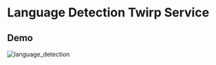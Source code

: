 # Language Detection Twirp Service

## Demo
![language_detection](https://user-images.githubusercontent.com/75840165/131448104-d3ec0d37-7e3f-4ed6-9528-4d3144527013.gif)
